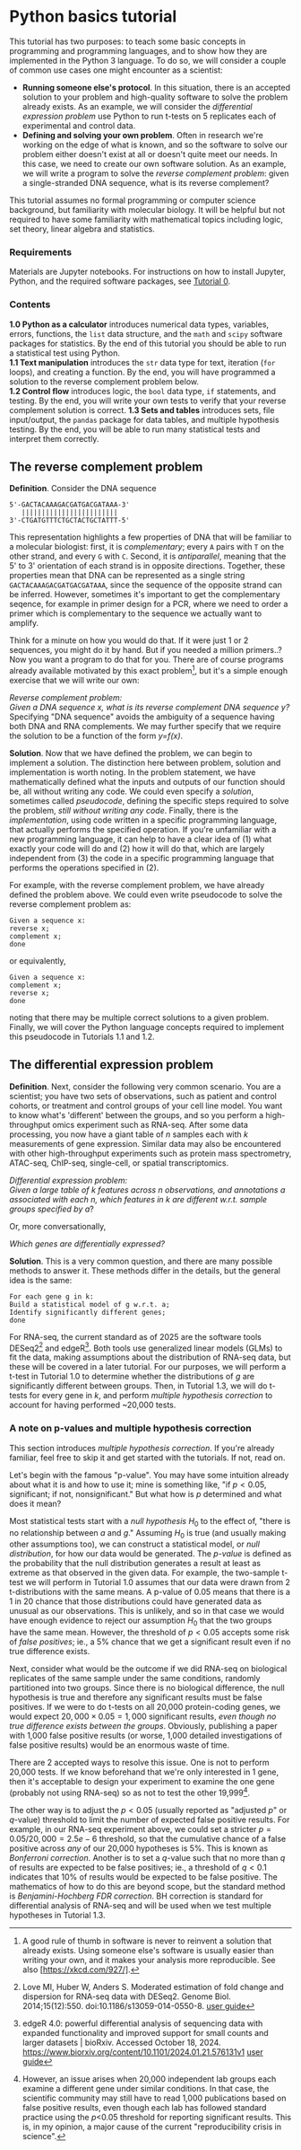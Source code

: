 # Python basics tutorial

This tutorial has two purposes: to teach some basic concepts in programming and programming languages, and to show how they are implemented in the Python 3 language. To do so, we will consider a couple of common use cases one might encounter as a scientist:  
- **Running someone else's protocol**. In this situation, there is an accepted solution to your problem and high-quality software to solve the problem already exists. As an example, we will consider the *differential expression problem* use Python to run t-tests on 5 replicates each of experimental and control data.
- **Defining and solving your own problem**. Often in research we're working on the edge of what is known, and so the software to solve our problem either doesn't exist at all or doesn't quite meet our needs. In this case, we need to create our own software solution. As an example, we will write a program to solve the *reverse complement problem*: given a single-stranded DNA sequence, what is its reverse complement?

This tutorial assumes no formal programming or computer science background, but familiarity with molecular biology. It will be helpful but not required to have some familiarity with mathematical topics including logic, set theory, linear algebra and statistics. 

### Requirements
Materials are Jupyter notebooks. For instructions on how to install Jupyter, Python, and the required software packages, see [Tutorial 0](/0_Setting_up_your_workstation/README.md).

### Contents
**1.0 Python as a calculator** introduces numerical data types, variables, errors, functions, the `list` data structure, and the `math` and `scipy` software packages for statistics. By the end of this tutorial you should be able to run a statistical test using Python.  
**1.1 Text manipulation** introduces the `str` data type for text, iteration (`for` loops), and creating a function. By the end, you will have programmed a solution to the reverse complement problem below.  
**1.2 Control flow** introduces logic, the `bool` data type, `if` statements, and testing. By the end, you will write your own tests to verify that your reverse complement solution is correct.
**1.3 Sets and tables** introduces sets, file input/output, the `pandas` package for data tables, and multiple hypothesis testing. By the end, you will be able to run many statistical tests and interpret them correctly.

## The reverse complement problem
**Definition**. Consider the DNA sequence
```
5'-GACTACAAAGACGATGACGATAAA-3'
   ||||||||||||||||||||||||
3'-CTGATGTTTCTGCTACTGCTATTT-5'
```
This representation highlights a few properties of DNA that will be familiar to a molecular biologist: first, it is *complementary*; every `A` pairs with `T` on the other strand, and every `G` with `C`. Second, it is *antiparallel*, meaning that the 5' to 3' orientation of each strand is in opposite directions. Together, these properties mean that DNA can be represented as a single string `GACTACAAAGACGATGACGATAAA`, since the sequence of the opposite strand can be inferred. However, sometimes it's important to get the complementary seqence, for example in primer design for a PCR, where we need to order a primer which is complementary to the sequence we actually want to amplify.

Think for a minute on how you would do that. If it were just 1 or 2 sequences, you might do it by hand. But if you needed a million primers..? Now you want a program to do that for you. There are of course programs already available motivated by this exact problem[^1], but it's a simple enough exercise that we will write our own:

*Reverse complement problem:*  
*Given a DNA sequence x, what is its reverse complement DNA sequence y?*  
Specifying "DNA sequence" avoids the ambiguity of a sequence having both DNA and RNA complements. We may further specify that we require the solution to be a function of the form *y=f(x)*.

**Solution**. Now that we have defined the problem, we can begin to implement a solution. The distinction here between problem, solution and implementation is worth noting. In the problem statement, we have mathematically defined what the inputs and outputs of our function should be, all without writing any code.  We could even specify a *solution*, sometimes called *pseudocode*, defining the specific steps required to solve the problem, *still without writing any code*. Finally, there is the *implementation*, using code written in a specific programming language, that actually performs the specified operation. If you're unfamiliar with a new programming language, it can help to have a clear idea of (1) what exactly your code will do and (2) how it will do that, which are largely independent from (3) the code in a specific programming language that performs the operations specified in (2). 

For example, with the reverse complement problem, we have already defined the problem above. We could even write pseudocode to solve the reverse complement problem as:
```
Given a sequence x:
reverse x;
complement x;
done
```
or equivalently,
```
Given a sequence x:
complement x;
reverse x;
done
```
noting that there may be multiple correct solutions to a given problem. Finally, we will cover the Python language concepts required to implement this pseudocode in Tutorials 1.1 and 1.2.

## The differential expression problem
**Definition**. Next, consider the following very common scenario. You are a scientist; you have two sets of observations, such as patient and control cohorts, or treatment and control groups of your cell line model. You want to know what's 'different' between the groups, and so you perform a high-throughput omics experiment such as RNA-seq. After some data processing, you now have a giant table of *n* samples each with *k* measurements of gene expression. Similar data may also be encountered with other high-throughput experiments such as protein mass spectrometry, ATAC-seq, ChIP-seq, single-cell, or spatial transcriptomics.

*Differential expression problem:*  
*Given a large table of *k* features across *n* observations, and annotations *a* associated with each *n*, which features in *k* are different w.r.t. sample groups specified by *a**?  

Or, more conversationally,

*Which genes are differentially expressed?*

**Solution**. This is a very common question, and there are many possible methods to answer it. These methods differ in the details, but the general idea is the same:
```
For each gene g in k:
Build a statistical model of g w.r.t. a;
Identify significantly different genes;
done
```

For RNA-seq, the current standard as of 2025 are the software tools DESeq2[^3] and edgeR[^4]. Both tools use generalized linear models (GLMs) to fit the data, making assumptions about the distribution of RNA-seq data, but these will be covered in a later tutorial. For our purposes, we will perform a t-test in Tutorial 1.0 to determine whether the distributions of *g* are significantly different between groups. Then, in Tutorial 1.3, we will do t-tests for every gene in *k*, and perform *multiple hypothesis correction* to account for having performed ~20,000 tests.

### A note on p-values and multiple hypothesis correction

This section introduces *multiple hypothesis correction*. If you're already familiar, feel free to skip it and get started with the tutorials. If not, read on.

Let's begin with the famous "p-value". You may have some intuition already about what it is and how to use it; mine is something like, "if $p < 0.05$, significant; if not, nonsignificant." But what how is *p* determined and what does it mean?

Most statistical tests start with a *null hypothesis* $H_0$ to the effect of, "there is no relationship between $a$ and $g$." Assuming $H_0$ is true (and usually making other assumptions too), we can construct a statistical model, or *null distribution*, for how our data would be generated. The *p-value* is defined as the probability that the null distribution generates a result at least as extreme as that observed in the given data. For example, the two-sample t-test we will perform in Tutorial 1.0 assumes that our data were drawn from 2 t-distributions with the same means. A p-value of 0.05 means that there is a 1 in 20 chance that those distributions could have generated data as unusual as our observations. This is unlikely, and so in that case we would have enough evidence to reject our assumption $H_0$ that the two groups have the same mean. However, the threshold of $p<0.05$ accepts some risk of *false positives*; ie., a 5% chance that we get a significant result even if no true difference exists.

Next, consider what would be the outcome if we did RNA-seq on biological replicates of the same sample under the same conditions, randomly partitioned into two groups. Since there is no biological difference, the null hypothesis is true and therefore any significant results must be false positives. If we were to do t-tests on all 20,000 protein-coding genes, we would expect $20,000 \times 0.05 = 1,000$ significant results, *even though no true difference exists between the groups*. Obviously, publishing a paper with 1,000 false positive results (or worse, 1,000 detailed investigations of false positive results) would be an enormous waste of time.

There are 2 accepted ways to resolve this issue. One is not to perform 20,000 tests. If we know beforehand that we're only interested in 1 gene, then it's acceptable to design your experiment to examine the one gene (probably not using RNA-seq) so as not to test the other 19,999[^5]. 

The other way is to adjust the $p<0.05$ (usually reported as "adjusted *p*" or *q*-value) threshold to limit the number of expected false positive results. For example, in our RNA-seq experiment above, we could set a stricter $p=0.05/20,000=2.5e-6$ threshold, so that the cumulative chance of a false positive across *any* of our 20,000 hypotheses is 5%. This is known as *Bonferroni correction*. Another is to set a *q*-value such that no more than *q* of results are expected to be false positives; ie., a threshold of $q<0.1$ indicates that 10% of results would be expected to be false positive. The mathematics of how to do this are beyond scope, but the standard method is *Benjamini-Hochberg FDR correction*. BH correction is standard for differential analysis of RNA-seq and will be used when we test multiple hypotheses in Tutorial 1.3. 

[^1]: A good rule of thumb in software is never to reinvent a solution that already exists[^2]. Using someone else's software is usually easier than writing your own, and it makes your analysis more reproducible. See also [https://xkcd.com/927/].
[^2]: (unless the extant solution is incorrect, not properly maintained, costs money, or implementing a new solution is a graduation requirement)
[^3]: Love MI, Huber W, Anders S. Moderated estimation of fold change and dispersion for RNA-seq data with DESeq2. Genome Biol. 2014;15(12):550. doi:10.1186/s13059-014-0550-8. [user guide](https://bioconductor.org/packages/devel/bioc/vignettes/DESeq2/inst/doc/DESeq2.html)
[^4]: edgeR 4.0: powerful differential analysis of sequencing data with expanded functionality and improved support for small counts and larger datasets | bioRxiv. Accessed October 18, 2024. https://www.biorxiv.org/content/10.1101/2024.01.21.576131v1 [user guide](https://bioconductor.org/packages/release/bioc/vignettes/edgeR/inst/doc/edgeRUsersGuide.pdf)
[^5]: However, an issue arises when 20,000 independent lab groups each examine a different gene under similar conditions. In that case, the scientific community may still have to read 1,000 publications based on false positive results, even though each lab has followed standard practice using the *p*<0.05 threshold for reporting significant results. This is, in my opinion, a major cause of the current "reproducibility crisis in science". 
